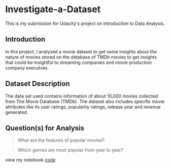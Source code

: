 # Investigate-a-Dataset
 This is my submission for Udacity's project on Introduction to Data Analysis.


## Introduction
In this project, I analyzed a movie dataset to get some insights about the nature of movies stored on the database of TMDb movies to get insights that could be insightful to streaming companies and movie production company executves.

## Dataset Description
The data set used contains information of about 10,000 movies collected from The Movie Database (TMDb). The dataset also includes specific movie attributes like its user ratings, popularity ratings, release year and revenue generated.

## Question(s) for Analysis


> What are the features of popular movies?


> Which genres are most popular from year to year?

view my notebook [code](https://github.com/GilbertReviews/Investigate-a-Dataset/blob/main/Gilbert_Project_Notebook.ipynb) 
